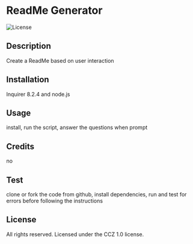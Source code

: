 # ReadMe Generator

![License](https://img.shields.io/badge/License-CCZ%201.0-blue.svg)

## Description
Create a ReadMe based on user interaction

## Installation
Inquirer 8.2.4 and node.js

## Usage
install, run the script, answer the questions when prompt

## Credits
no

## Test
clone or fork the code from github, install dependencies, run and test for errors before following the instructions

## License
All rights reserved. Licensed under the CCZ 1.0 license.